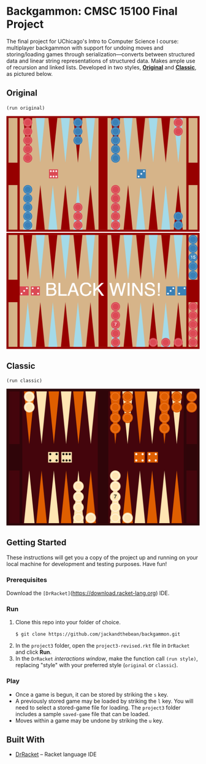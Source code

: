 # Backgammon: CMSC 15100 Final Project
The final project for UChicago's Intro to Computer Science I course: multiplayer backgammon with support for undoing moves and storing/loading games through serialization—converts between structured data and linear string representations of structured data. Makes ample use of recursion and linked lists. Developed in two styles, [**Original**](#Original) and [**Classic**](#Classic), as pictured below.

## Original
```
(run original)
```
![Initial game, Original style](images/initial.png)
![Final game, Original style](images/final.png)

## Classic
```
(run classic)
```
![Classic style](images/classic-style.png)

## Getting Started
These instructions will get you a copy of the project up and running on your local machine for development and testing purposes. Have fun!

### Prerequisites
Download the `[DrRacket]`(https://download.racket-lang.org) IDE.

### Run
1. Clone this repo into your folder of choice.
    ```
    $ git clone https://github.com/jackandthebean/backgammon.git
    ```
2. In the `project3` folder, open the `project3-revised.rkt` file in `DrRacket` and click **Run**.
3. In the `DrRacket` _interactions window_, make the function call `(run style)`, replacing "style" with your preferred style (`original` or `classic`).

### Play
* Once a game is begun, it can be stored by striking the `s` key.
* A previously stored game may be loaded by striking the `l` key. You will need to select a stored-game file for loading. The `project3` folder includes a sample `saved-game` file that can be loaded.
* Moves within a game may be undone by striking the `u` key.

## Built With
* [DrRacket](https://download.racket-lang.org) – Racket language IDE
